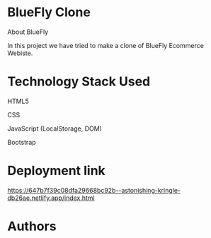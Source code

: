 # BlueFly Clone
About BlueFly 

In this project we have tried to make a clone of BlueFly Ecommerce Webiste. 

# Technology Stack Used
HTML5 

CSS

JavaScript (LocalStorage, DOM)

Bootstrap

# Deployment link
https://647b7f39c08dfa29668bc92b--astonishing-kringle-db26ae.netlify.app/index.html

# Authors

